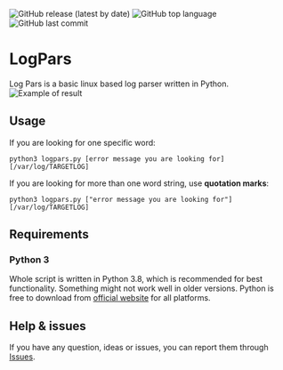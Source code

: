 ![GitHub release (latest by date)](https://img.shields.io/github/v/release/kulichr/LogPars?style=for-the-badge) ![GitHub top language](https://img.shields.io/github/languages/top/kulichr/LogPars?style=for-the-badge) ![GitHub last commit](https://img.shields.io/github/last-commit/kulichr/LogPars?style=for-the-badge)
# LogPars
Log Pars is a basic linux based log parser written in Python.
![Example of result](https://github.com/cyb3rd3s/cyb3rd3s/blob/main/logpars_example.png)
## Usage
If you are looking for one specific word:
```
python3 logpars.py [error message you are looking for] [/var/log/TARGETLOG]
```
If you are looking for more than one word string, use **quotation marks**:
```
python3 logpars.py ["error message you are looking for"] [/var/log/TARGETLOG]
```

## Requirements

### Python 3
Whole script is written in Python 3.8, which is recommended for best functionality. Something might not work well in older versions. Python is free to download from [official website](https://www.python.org/downloads/) for all platforms.

## Help & issues
If you have any question, ideas or issues, you can report them through [Issues](https://github.com/cyb3rd3s/LogPars/issues).
